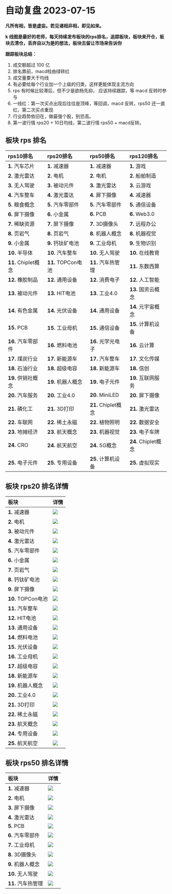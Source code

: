 # 自动复盘 2023-07-15

**凡所有相，皆是虚妄。若见诸相非相，即见如来。**

**k 线图是最好的老师，每天持续发布板块的rps排名，追踪板块，板块来开仓，板块去清仓，丢弃自以为是的想法，板块去留让市场来告诉你**
        
**跟踪板块总结：**
1. 成交额超过 100 亿
2. 排名靠前，macd柱由绿转红
3. 成交量要大于均线
4. 有必要给每个行业加一个上级的归类，这样更能体现主流方向
5. rps 有时候比较滞后，但不少是欲杨先抑， 应该持续跟踪，等 macd 反转时参与
6. 一线红：第一次买点出现后往往是顶峰，等回调，macd 反转，rps50 还一直红，第二次买点重现
7. 行业趋势依旧在，做最强个股，别恐高。
8. 第一波行情 rps20 + 10日均线，第二波行情 rps50 + macd反转。
        
## 板块 rps 排名
| rps10排名           | rps20排名          | rps50排名           | rps120排名          |
|:--------------------|:-------------------|:--------------------|:--------------------|
| **1.** 汽车芯片     | **1.** 减速器      | **1.** 减速器       | **1.** 游戏         |
| **2.** 激光雷达     | **2.** 电机        | **2.** 电机         | **2.** 船舶制造     |
| **3.** 无人驾驶     | **3.** 被动元件    | **3.** 激光雷达     | **3.** 云游戏       |
| **4.** 汽车整车     | **4.** 激光雷达    | **4.** 屏下摄像     | **4.** 减速器       |
| **5.** 粮食概念     | **5.** 汽车零部件  | **5.** 汽车零部件   | **5.** 通信设备     |
| **6.** 屏下摄像     | **6.** 小金属      | **6.** PCB          | **6.** Web3.0       |
| **7.** 稀缺资源     | **7.** 屏下摄像    | **7.** 3D摄像头     | **7.** 远程办公     |
| **8.** 页岩气       | **8.** 页岩气      | **8.** 机器人概念   | **8.** 机器视觉     |
| **9.** 小金属       | **9.** 钙钛矿电池  | **9.** 工业母机     | **9.** 生物识别     |
| **10.** 半导体      | **10.** 汽车整车   | **10.** 无人驾驶    | **10.** 在线教育    |
| **11.** Chiplet概念 | **11.** TOPCon电池 | **11.** 汽车热管理  | **11.** 东数西算    |
| **12.** 橡胶制品    | **12.** 通用设备   | **12.** 消费电子    | **12.** 人工智能    |
| **13.** 被动元件    | **13.** HIT电池    | **13.** 工业4.0     | **13.** 国资云概念  |
| **14.** 有色金属    | **14.** 光伏设备   | **14.** 通用设备    | **14.** 元宇宙概念  |
| **15.** PCB         | **15.** 工业母机   | **15.** 通信设备    | **15.** 计算机设备  |
| **16.** 汽车零部件  | **16.** 燃料电池   | **16.** 光学光电子  | **16.** 云计算      |
| **17.** 煤炭行业    | **17.** 新能源车   | **17.** 汽车整车    | **17.** 文化传媒    |
| **18.** 石油行业    | **18.** 超级电容   | **18.** 新能源车    | **18.** 信创        |
| **19.** 供销社概念  | **19.** 机器人概念 | **19.** 电子元件    | **19.** 互联网服务  |
| **20.** 汽车服务    | **20.** 工业4.0    | **20.** MiniLED     | **20.** 屏下摄像    |
| **21.** 磷化工      | **21.** 3D打印     | **21.** Chiplet概念 | **21.** 激光雷达    |
| **22.** 车联网      | **22.** 稀土永磁   | **22.** 植物照明    | **22.** 数据安全    |
| **23.** 地摊经济    | **23.** 航天概念   | **23.** 机器视觉    | **23.** 电子车牌    |
| **24.** CRO         | **24.** 航天航空   | **24.** 5G概念      | **24.** Chiplet概念 |
| **25.** 电子元件    | **25.** 专用设备   | **25.** 计算机设备  | **25.** 虚拟现实    |
## 板块 rps20 排名详情
| 板块               | 详情                                                                                                |
|:-------------------|:----------------------------------------------------------------------------------------------------|
| **1.** 减速器      | ![](https://sykent-blog-image.oss-cn-beijing.aliyuncs.com/quant/image/2023/7/1689408167058-tmp.jpg) |
| **2.** 电机        | ![](https://sykent-blog-image.oss-cn-beijing.aliyuncs.com/quant/image/2023/7/1689408168507-tmp.jpg) |
| **3.** 被动元件    | ![](https://sykent-blog-image.oss-cn-beijing.aliyuncs.com/quant/image/2023/7/1689408169589-tmp.jpg) |
| **4.** 激光雷达    | ![](https://sykent-blog-image.oss-cn-beijing.aliyuncs.com/quant/image/2023/7/1689408170576-tmp.jpg) |
| **5.** 汽车零部件  | ![](https://sykent-blog-image.oss-cn-beijing.aliyuncs.com/quant/image/2023/7/1689408171605-tmp.jpg) |
| **6.** 小金属      | ![](https://sykent-blog-image.oss-cn-beijing.aliyuncs.com/quant/image/2023/7/1689408172590-tmp.jpg) |
| **7.** 页岩气      | ![](https://sykent-blog-image.oss-cn-beijing.aliyuncs.com/quant/image/2023/7/1689408173605-tmp.jpg) |
| **8.** 钙钛矿电池  | ![](https://sykent-blog-image.oss-cn-beijing.aliyuncs.com/quant/image/2023/7/1689408174539-tmp.jpg) |
| **9.** 屏下摄像    | ![](https://sykent-blog-image.oss-cn-beijing.aliyuncs.com/quant/image/2023/7/1689408175589-tmp.jpg) |
| **10.** TOPCon电池 | ![](https://sykent-blog-image.oss-cn-beijing.aliyuncs.com/quant/image/2023/7/1689408176538-tmp.jpg) |
| **11.** 汽车整车   | ![](https://sykent-blog-image.oss-cn-beijing.aliyuncs.com/quant/image/2023/7/1689408177523-tmp.jpg) |
| **12.** HIT电池    | ![](https://sykent-blog-image.oss-cn-beijing.aliyuncs.com/quant/image/2023/7/1689408178479-tmp.jpg) |
| **13.** 通用设备   | ![](https://sykent-blog-image.oss-cn-beijing.aliyuncs.com/quant/image/2023/7/1689408179536-tmp.jpg) |
| **14.** 燃料电池   | ![](https://sykent-blog-image.oss-cn-beijing.aliyuncs.com/quant/image/2023/7/1689408180507-tmp.jpg) |
| **15.** 光伏设备   | ![](https://sykent-blog-image.oss-cn-beijing.aliyuncs.com/quant/image/2023/7/1689408181489-tmp.jpg) |
| **16.** 工业母机   | ![](https://sykent-blog-image.oss-cn-beijing.aliyuncs.com/quant/image/2023/7/1689408182427-tmp.jpg) |
| **17.** 超级电容   | ![](https://sykent-blog-image.oss-cn-beijing.aliyuncs.com/quant/image/2023/7/1689408183469-tmp.jpg) |
| **18.** 新能源车   | ![](https://sykent-blog-image.oss-cn-beijing.aliyuncs.com/quant/image/2023/7/1689408184424-tmp.jpg) |
| **19.** 机器人概念 | ![](https://sykent-blog-image.oss-cn-beijing.aliyuncs.com/quant/image/2023/7/1689408185433-tmp.jpg) |
| **20.** 工业4.0    | ![](https://sykent-blog-image.oss-cn-beijing.aliyuncs.com/quant/image/2023/7/1689408186355-tmp.jpg) |
| **21.** 3D打印     | ![](https://sykent-blog-image.oss-cn-beijing.aliyuncs.com/quant/image/2023/7/1689408187407-tmp.jpg) |
| **22.** 稀土永磁   | ![](https://sykent-blog-image.oss-cn-beijing.aliyuncs.com/quant/image/2023/7/1689408188409-tmp.jpg) |
| **23.** 航天概念   | ![](https://sykent-blog-image.oss-cn-beijing.aliyuncs.com/quant/image/2023/7/1689408189428-tmp.jpg) |
| **24.** 专用设备   | ![](https://sykent-blog-image.oss-cn-beijing.aliyuncs.com/quant/image/2023/7/1689408190354-tmp.jpg) |
| **25.** 航天航空   | ![](https://sykent-blog-image.oss-cn-beijing.aliyuncs.com/quant/image/2023/7/1689408191338-tmp.jpg) |
## 板块 rps50 排名详情
| 板块               | 详情                                                                                                |
|:-------------------|:----------------------------------------------------------------------------------------------------|
| **1.** 减速器      | ![](https://sykent-blog-image.oss-cn-beijing.aliyuncs.com/quant/image/2023/7/1689408192278-tmp.jpg) |
| **2.** 电机        | ![](https://sykent-blog-image.oss-cn-beijing.aliyuncs.com/quant/image/2023/7/1689408193282-tmp.jpg) |
| **3.** 屏下摄像    | ![](https://sykent-blog-image.oss-cn-beijing.aliyuncs.com/quant/image/2023/7/1689408194207-tmp.jpg) |
| **4.** 激光雷达    | ![](https://sykent-blog-image.oss-cn-beijing.aliyuncs.com/quant/image/2023/7/1689408195142-tmp.jpg) |
| **5.** PCB         | ![](https://sykent-blog-image.oss-cn-beijing.aliyuncs.com/quant/image/2023/7/1689408196072-tmp.jpg) |
| **6.** 汽车零部件  | ![](https://sykent-blog-image.oss-cn-beijing.aliyuncs.com/quant/image/2023/7/1689408197110-tmp.jpg) |
| **7.** 工业母机    | ![](https://sykent-blog-image.oss-cn-beijing.aliyuncs.com/quant/image/2023/7/1689408198040-tmp.jpg) |
| **8.** 3D摄像头    | ![](https://sykent-blog-image.oss-cn-beijing.aliyuncs.com/quant/image/2023/7/1689408199056-tmp.jpg) |
| **9.** 机器人概念  | ![](https://sykent-blog-image.oss-cn-beijing.aliyuncs.com/quant/image/2023/7/1689408199955-tmp.jpg) |
| **10.** 无人驾驶   | ![](https://sykent-blog-image.oss-cn-beijing.aliyuncs.com/quant/image/2023/7/1689408200922-tmp.jpg) |
| **11.** 汽车热管理 | ![](https://sykent-blog-image.oss-cn-beijing.aliyuncs.com/quant/image/2023/7/1689408201912-tmp.jpg) |